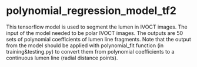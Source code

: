 # polynomial_regression_model_tf2

This tensorflow model is used to segment the lumen in IVOCT images. The input of the model needed to be polar IVOCT images. The outputs are 50 sets of polynomial coefficients of lumen line fragments. Note that the output from the model should be applied with polynomial_fit function (in training&testing.py) to convert them from polynomial coefficients to a continuous lumen line (radial distance points).

